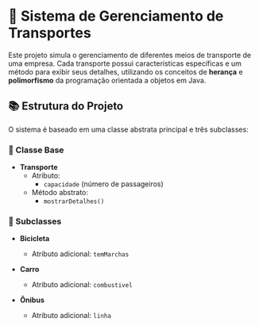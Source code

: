 # 🚗 Sistema de Gerenciamento de Transportes

Este projeto simula o gerenciamento de diferentes meios de transporte de uma empresa. Cada transporte possui características específicas e um método para exibir seus detalhes, utilizando os conceitos de **herança** e **polimorfismo** da programação orientada a objetos em Java.

## 📚 Estrutura do Projeto

O sistema é baseado em uma classe abstrata principal e três subclasses:

### 🔷 Classe Base

- **Transporte**
  - Atributo:
    - `capacidade` (número de passageiros)
  - Método abstrato:
    - `mostrarDetalhes()`

### 🛴 Subclasses

- **Bicicleta**
  - Atributo adicional: `temMarchas` 

- **Carro**
  - Atributo adicional: `combustivel` 

- **Ônibus**
  - Atributo adicional: `linha` 

